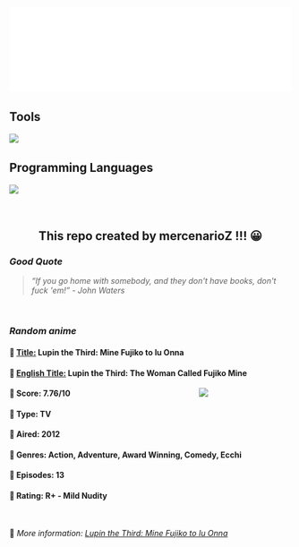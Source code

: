 
<img src="svg/nai.svg" />

<p>
  <h2>Tools</h2>
  <a href="https://skillicons.dev">
    <img src="https://skillicons.dev/icons?i=git,bash,vim,ubuntu,tensorflow,pytorch,docker,raspberrypi" />
  </a>

  <br />

  <h2>Programming Languages</h2>

  <a href="https://skillicons.dev">
    <img src="https://skillicons.dev/icons?i=python,c,cpp" />
  </a>
</p>

<br />

<h2 align="center">This repo created by mercenarioZ !!! 😀</h2>
<h3><i>Good Quote</i></h3>

<blockquote>
<i>
“If you go home with somebody, and they don't have books, don't fuck 'em!” - John Waters
</i>
</blockquote>

<br />

<h3><i>Random anime</i></h3>

<h4>
  <strong>🥭 <u>Title:</u></strong> Lupin the Third: Mine Fujiko to Iu Onna
</h4>

<h4>🌿 <u>English Title:</u> Lupin the Third: The Woman Called Fujiko Mine</h4>

<img align="right" width="165" src=https://cdn.myanimelist.net/images/anime/1482/133813.jpg />

<h4>🌱 Score: 7.76/10</h4>

<h4>🌲 Type: TV</h4>

<h4>🌴 Aired: 2012</h4>

<h4>🌵 Genres: Action, Adventure, Award Winning, Comedy, Ecchi</h4>

<h4>🥑 Episodes: 13</h4>

<h4>🍏 Rating: R+ - Mild Nudity</h4>

<br />

🍂 *More information: [Lupin the Third: Mine Fujiko to Iu Onna](https://myanimelist.net/anime/13203/Lupin_the_Third__Mine_Fujiko_to_Iu_Onna)*
    